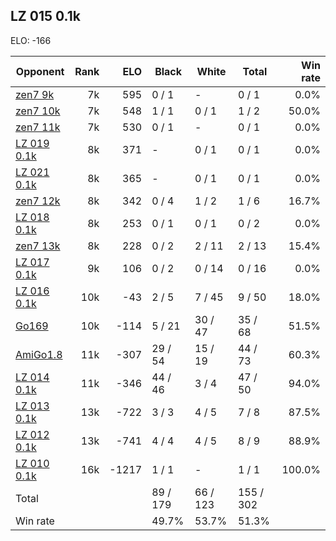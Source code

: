 ## LZ 015 0.1k ##

ELO: -166

Opponent | Rank | ELO | Black | White | Total | Win rate
---------|-----:|----:|-------|-------|-------|-------:
[zen7 9k](zen7%209k.md) | 7k | 595 | 0 / 1 | - | 0 / 1 | 0.0%
[zen7 10k](zen7%2010k.md) | 7k | 548 | 1 / 1 | 0 / 1 | 1 / 2 | 50.0%
[zen7 11k](zen7%2011k.md) | 7k | 530 | 0 / 1 | - | 0 / 1 | 0.0%
[LZ 019 0.1k](LZ%20019%200.1k.md) | 8k | 371 | - | 0 / 1 | 0 / 1 | 0.0%
[LZ 021 0.1k](LZ%20021%200.1k.md) | 8k | 365 | - | 0 / 1 | 0 / 1 | 0.0%
[zen7 12k](zen7%2012k.md) | 8k | 342 | 0 / 4 | 1 / 2 | 1 / 6 | 16.7%
[LZ 018 0.1k](LZ%20018%200.1k.md) | 8k | 253 | 0 / 1 | 0 / 1 | 0 / 2 | 0.0%
[zen7 13k](zen7%2013k.md) | 8k | 228 | 0 / 2 | 2 / 11 | 2 / 13 | 15.4%
[LZ 017 0.1k](LZ%20017%200.1k.md) | 9k | 106 | 0 / 2 | 0 / 14 | 0 / 16 | 0.0%
[LZ 016 0.1k](LZ%20016%200.1k.md) | 10k | -43 | 2 / 5 | 7 / 45 | 9 / 50 | 18.0%
[Go169](Go169.md) | 10k | -114 | 5 / 21 | 30 / 47 | 35 / 68 | 51.5%
[AmiGo1.8](AmiGo1.8.md) | 11k | -307 | 29 / 54 | 15 / 19 | 44 / 73 | 60.3%
[LZ 014 0.1k](LZ%20014%200.1k.md) | 11k | -346 | 44 / 46 | 3 / 4 | 47 / 50 | 94.0%
[LZ 013 0.1k](LZ%20013%200.1k.md) | 13k | -722 | 3 / 3 | 4 / 5 | 7 / 8 | 87.5%
[LZ 012 0.1k](LZ%20012%200.1k.md) | 13k | -741 | 4 / 4 | 4 / 5 | 8 / 9 | 88.9%
[LZ 010 0.1k](LZ%20010%200.1k.md) | 16k | -1217 | 1 / 1 | - | 1 / 1 | 100.0%
Total | | | 89 / 179 | 66 / 123 | 155 / 302 | 
Win rate| | | 49.7% | 53.7% | 51.3% | 
